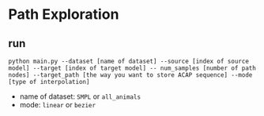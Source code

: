 # Path Exploration

## run
```
python main.py --dataset [name of dataset] --source [index of source model] --target [index of target model] -- num_samples [number of path nodes] --target_path [the way you want to store ACAP sequence] --mode [type of interpolation]
```
- name of dataset: ```SMPL``` or ```all_animals```
- mode: ```linear``` or ```bezier```